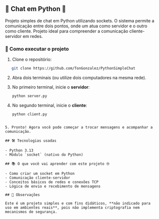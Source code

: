 ## 💬 Chat em Python 🐍

Projeto simples de chat em Python utilizando sockets. O sistema permite a comunicação entre dois pontos, onde um atua como servidor e o outro como cliente. Projeto ideal para compreender a comunicação cliente-servidor em redes.

### 🚀 Como executar o projeto

1. Clone o repositório:
```bash
   git clone https://github.com/TonGonzalez/PythonSimpleChat
```
2. Abra dois terminais (ou utilize dois computadores na mesma rede).

3. No primeiro terminal, inicie o **servidor**:
   ```bash
   python server.py 
   ```

4. No segundo terminal, inicie o **cliente**:
   ```bash
   python client.py
 ```

5. Pronto! Agora você pode começar a trocar mensagens e acompanhar a comunicação.

## 🛠 Tecnologias usadas

- Python 3.13
- Módulo `socket` (nativo do Python)

## 📚 O que você vai aprender com este projeto 🤓

- Como criar um socket em Python  
- Comunicação cliente-servidor  
- Conceitos básicos de redes e conexões TCP  
- Lógica de envio e recebimento de mensagens  

## 🧠 Observações

Este é um projeto simples e com fins didáticos, **não indicado para uso em ambientes reais**, pois não implementa criptografia nem mecanismos de segurança.
